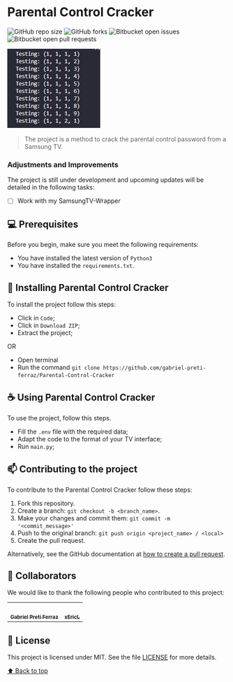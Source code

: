 # Parental Control Cracker

![GitHub repo size](https://img.shields.io/github/repo-size/gabriel-preti-ferraz/Parental-Control-Cracker?style=for-the-badge)
![GitHub forks](https://img.shields.io/github/forks/gabriel-preti-ferraz/Parental-Control-Cracker?style=for-the-badge)
![Bitbucket open issues](https://img.shields.io/bitbucket/issues/gabriel-preti-ferraz/Parental-Control-Cracker?style=for-the-badge)
![Bitbucket open pull requests](https://img.shields.io/bitbucket/pr-raw/gabriel-preti-ferraz/Parental-Control-Cracker?style=for-the-badge)

<img src="example.png">

> The project is a method to crack the parental control password from a Samsung TV.

### Adjustments and Improvements

The project is still under development and upcoming updates will be detailed in the following tasks:

- [ ] Work with my SamsungTV-Wrapper

## 💻 Prerequisites

Before you begin, make sure you meet the following requirements:
* You have installed the latest version of `Python3`
* You have installed the `requirements.txt`.

## 🚀 Installing Parental Control Cracker

To install the project follow this steps:

* Click in `Code`;
* Click in `Download ZIP`;
* Extract the project;

OR

* Open terminal
* Run the command `git clone https://github.com/gabriel-preti-ferraz/Parental-Control-Cracker`

## ☕ Using Parental Control Cracker

To use the project, follow this steps.

* Fill the `.env` file with the required data;
* Adapt the code to the format of your TV interface;
* Run `main.py`;

## 📫 Contributing to the project
To contribute to the Parental Control Cracker follow these steps:

1. Fork this repository.
2. Create a branch: `git checkout -b <branch_name>`.
3. Make your changes and commit them: `git commit -m '<commit_message>'`
4. Push to the original branch: `git push origin <project_name> / <local>`
5. Create the pull request.


Alternatively, see the GitHub documentation at
[how to create a pull request](https://help.github.com/en/github/collaborating-with-issues-and-pull-requests/creating-a-pull-request).

## 🤝 Collaborators

We would like to thank the following people who contributed to this project:

<table>
  <tr>
    <td align="center">
      <a href="https://github.com/gabriel-preti-ferraz/">
        <img src="https://avatars.githubusercontent.com/u/125829214?v=4" width="100px;" alt=""/><br>
        <sub>
          <b>Gabriel Preti Ferraz</b>
        </sub>
      </a>
    </td>
    <td align="center">
      <a href="https://github.com/xEricL">
        <img src="https://avatars.githubusercontent.com/u/37921711?v=4" width="100px;" alt=""/><br>
        <sub>
          <b>xEricL</b>
        </sub>
      </a>
    </td>
    </td>
  </tr>
</table>

## 📝 License

This project is licensed under MIT. See the file [LICENSE](LICENSE.md) for more details.

[⬆ Back to top](#parental-control-cracker)<br>
